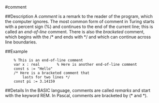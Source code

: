 
#comment

##Description
A _comment_ is a remark to the reader of the program, which the computer ignores. The most common form of comment in Turing starts with a percent sign (%) and continues to the end of the current line; this is called an _end-of-line_ comment. There is also the _bracketed_ comment, which begins with the /* and ends with */ and which can continue across line boundaries.


##Example


        % This is an end-of-line comment
        var x : real        % Here is another end-of-line comment
        const s := "Hello"
        /* Here is a bracketed comment that
            lasts for two lines */
        const pi := 3.14159
##Details
In the BASIC language, comments are called _remarks_ and start with the keyword REM. In Pascal, comments are bracketed by (* and *).

